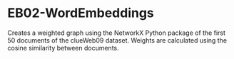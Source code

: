 # EB02-WordEmbeddings
Creates a weighted graph using the NetworkX Python package of the first 50 documents of the clueWeb09 dataset. 
Weights are calculated using the cosine similarity between documents.

